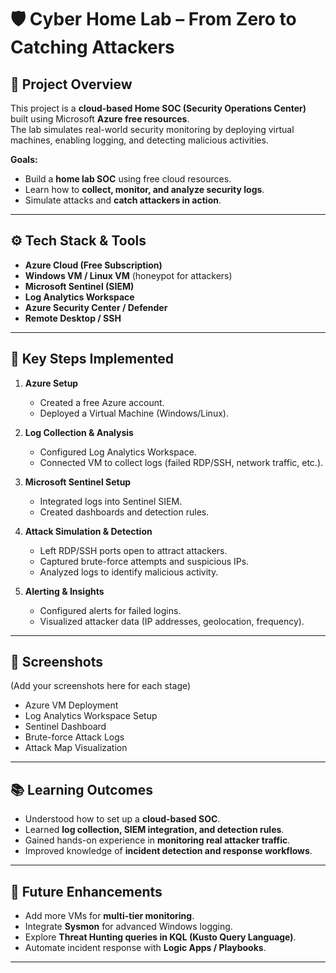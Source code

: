 # 🛡️ Cyber Home Lab – From Zero to Catching Attackers  

## 📌 Project Overview  
This project is a **cloud-based Home SOC (Security Operations Center)** built using Microsoft **Azure free resources**.  
The lab simulates real-world security monitoring by deploying virtual machines, enabling logging, and detecting malicious activities.  

**Goals:**  
- Build a **home lab SOC** using free cloud resources.  
- Learn how to **collect, monitor, and analyze security logs**.  
- Simulate attacks and **catch attackers in action**.  

---

## ⚙️ Tech Stack & Tools  
- **Azure Cloud (Free Subscription)**  
- **Windows VM / Linux VM** (honeypot for attackers)  
- **Microsoft Sentinel (SIEM)**  
- **Log Analytics Workspace**  
- **Azure Security Center / Defender**  
- **Remote Desktop / SSH**  

---

## 🔑 Key Steps Implemented  

1. **Azure Setup**  
   - Created a free Azure account.  
   - Deployed a Virtual Machine (Windows/Linux).  

2. **Log Collection & Analysis**  
   - Configured Log Analytics Workspace.  
   - Connected VM to collect logs (failed RDP/SSH, network traffic, etc.).  

3. **Microsoft Sentinel Setup**  
   - Integrated logs into Sentinel SIEM.  
   - Created dashboards and detection rules.  

4. **Attack Simulation & Detection**  
   - Left RDP/SSH ports open to attract attackers.  
   - Captured brute-force attempts and suspicious IPs.  
   - Analyzed logs to identify malicious activity.  

5. **Alerting & Insights**  
   - Configured alerts for failed logins.  
   - Visualized attacker data (IP addresses, geolocation, frequency).  

---

## 📸 Screenshots  
(Add your screenshots here for each stage)  
- Azure VM Deployment  
- Log Analytics Workspace Setup  
- Sentinel Dashboard  
- Brute-force Attack Logs  
- Attack Map Visualization  

---

## 📚 Learning Outcomes  
- Understood how to set up a **cloud-based SOC**.  
- Learned **log collection, SIEM integration, and detection rules**.  
- Gained hands-on experience in **monitoring real attacker traffic**.  
- Improved knowledge of **incident detection and response workflows**.  

---

## 🚀 Future Enhancements  
- Add more VMs for **multi-tier monitoring**.  
- Integrate **Sysmon** for advanced Windows logging.  
- Explore **Threat Hunting queries in KQL (Kusto Query Language)**.  
- Automate incident response with **Logic Apps / Playbooks**.  

---
